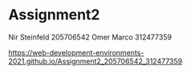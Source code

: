 # Assignment2
Nir Steinfeld 205706542
Omer Marco 312477359
 
https://web-development-environments-2021.github.io/Assignment2_205706542_312477359
